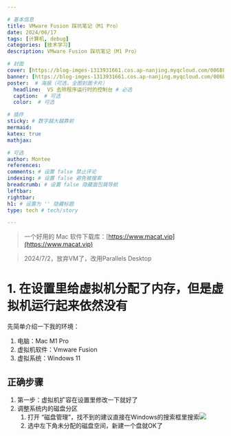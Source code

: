 ```yaml
---

# 基本信息
title: VMware Fusion 踩坑笔记（M1 Pro）  
date: 2024/06/17  
tags: [计算机, debug]  
categories: [技术学习]  
description: VMware Fusion 踩坑笔记（M1 Pro）

# 封面
cover: [https://blog-imges-1313931661.cos.ap-nanjing.myqcloud.com/006BFMdqly1gfcskjuy1ij31kw13gjz0.jpg](https://blog-imges-1313931661.cos.ap-nanjing.myqcloud.com/006BFMdqly1gfcskjuy1ij31kw13gjz0.jpg)  
banner: [https://blog-imges-1313931661.cos.ap-nanjing.myqcloud.com/006BFMdqly1gfcskjuy1ij31kw13gjz0.jpg](https://blog-imges-1313931661.cos.ap-nanjing.myqcloud.com/006BFMdqly1gfcskjuy1ij31kw13gjz0.jpg)  
poster:  # 海报（可选，全图封面卡片）  
  headline:  VS 去除程序运行时的控制台 # 必选  
  caption:  # 可选  
  color:  # 可选

# 插件
sticky: # 数字越大越靠前  
mermaid:  
katex: true  
mathjax: 

# 可选
author: Montee  
references:  
comments: # 设置 false 禁止评论  
indexing: # 设置 false 避免被搜索  
breadcrumb: # 设置 false 隐藏面包屑导航  
leftbar:   
rightbar:  
h1: # 设置为 '' 隐藏标题  
type: tech # tech/story

---
```


> 一个好用的 Mac 软件下载库：[https://www.macat.vip](https://www.macat.vip)
>

> 2024/7/2，放弃VM了，改用Parallels Desktop
>

# 1. 在设置里给虚拟机分配了内存，但是虚拟机运行起来依然没有
先简单介绍一下我的环境：

1. 电脑：Mac M1 Pro
2. 虚拟机软件：Vmware Fusion
3. 虚拟系统：Windows 11

## 正确步骤
1. 第一步：虚拟机扩容在设置里修改一下就好了
2. 调整系统内的磁盘分区
    1. 打开 “磁盘管理”，找不到的建议直接在Windows的搜索框里搜索![](https://blog-imges-1313931661.cos.ap-nanjing.myqcloud.com/71537be41e173309a801f9a59da0f0c7.png)
    2. 选中左下角未分配的磁盘空间，新建一个盘就OK了

